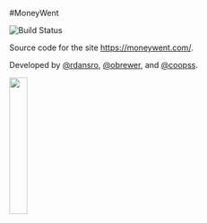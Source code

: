 #MoneyWent

![Build Status](https://travis-ci.com/moneywent/money-went.svg?branch=production "Build Status")


Source code for the site https://moneywent.com/.

Developed by [@rdansro](https://github.com/rdansro), [@obrewer](https://github.com/obrewer), and [@coopss](https://github.com/Coopss).




[<img src="http://www.spiritoos.com/image/cache/catalog/custom/Your-Logo-Here-Black-500x500.jpg" width=25% height=25%>](https://moneywent.com/)
